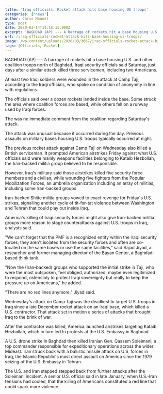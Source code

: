 ```yaml
---
title: 'Iraq officials: Rocket attack hits base housing US troops'
categories: ["news"]
author: Chris Manoel
type: post
date: 2020-03-14T11:18:13.000Z
excerpt: 'BAGHDAD (AP) --- A barrage of rockets hit a base housing U.S. and other coalition troops north of Baghdad, Iraqi security officials said Saturday, just days after a similar attack killed three servicemen, including two Americans.At least two Iraqi soldiers were wounded in the attack at Camp Taji, according to the Iraqi officials, who spoke&hellip;'
url: /iraq-officials-rocket-attack-hits-base-housing-us-troops/
image: /wp-content/uploads/2020/03/3667/iraq-officials-rocket-attack-hits-base-housing-us-troops.jpg
tags: [Officials, Rocket]
---
```


BAGHDAD (AP) --- A barrage of rockets hit a base housing U.S. and other coalition troops north of Baghdad, Iraqi security officials said Saturday, just days after a similar attack killed three servicemen, including two Americans.

At least two Iraqi soldiers were wounded in the attack at Camp Taji, according to the Iraqi officials, who spoke on condition of anonymity in line with regulations.

The officials said over a dozen rockets landed inside the base. Some struck the area where coalition forces are based, while others fell on a runway used by Iraqi forces.

The was no immediate comment from the coalition regarding Saturday's attack.

The attack was unusual because it occurred during the day. Previous assaults on military bases housing U.S. troops typically occurred at night.

The previous rocket attack against Camp Taji on Wednesday also killed a British serviceman. It prompted American airstrikes Friday against what U.S. officials said were mainly weapons facilities belonging to Kataib Hezbollah, the Iran-backed militia group believed to be responsible.

However, Iraq's military said those airstrikes killed five security force members and a civilian, while wounding five fighters from the Popular Mobilization Forces, an umbrella organization including an array of militias, including some Iran-backed groups.

Iran-backed Shiite militia groups vowed to exact revenge for Friday's U.S. strikes, signalling another cycle of tit-for-tat violence between Washington and Tehran that could play out inside Iraq.

America's killing of Iraqi security forces might also give Iran-backed militia groups more reason to stage counterattacks against U.S. troops in Iraq, analysts said.

"We can't forget that the PMF is a recognized entity within the Iraqi security forces; they aren't isolated from the security forces and often are co-located on the same bases or use the same facilities," said Sajad Jiyad, a researcher and former managing director of the Bayan Center, a Baghdad-based think tank.

"Now the (Iran-backed) groups who supported the initial strike in Taji, who were the most outspoken, feel obliged, authorized, maybe even legitimized to respond, ostensibly to protect Iraqi sovereignty but really to keep the pressure up on Americans," he added.

"There are no red lines anymore," Jiyad said.

Wednesday's attack on Camp Taji was the deadliest to target U.S. troops in Iraq since a late December rocket attack on an Iraqi base, which killed a U.S. contractor. That attack set in motion a series of attacks that brought Iraq to the brink of war.

After the contractor was killed, America launched airstrikes targeting Kataib Hezbollah, which in turn led to protests at the U.S. Embassy in Baghdad.

A U.S. drone strike in Baghdad then killed Iranian Gen. Qassem Soleimani, a top commander responsible for expeditionary operations across the wider Mideast. Iran struck back with a ballistic missile attack on U.S. forces in Iraq, the Islamic Republic's most direct assault on America since the 1979 seizing of the U.S. Embassy in Tehran.

The U.S. and Iran stepped stepped back from further attacks after the Soleimani incident. A senior U.S. official said in late January, when U.S.-Iran tensions had cooled, that the killing of Americans constituted a red line that could spark more violence.
